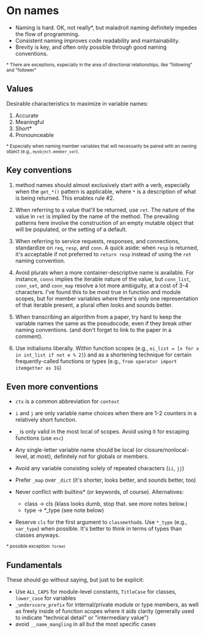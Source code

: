 # On names

* Naming is hard. OK, not really\*, but maladroit naming definitely
  impedes the flow of programming.
* Consistent naming improves code readability and maintainability.
* Brevity is key, and often only possible through good naming
  conventions.

<small>\* There are exceptions, especially in the area of directional
relationships, like "following" and "follower"</small>

## Values

Desirable characteristics to maximize in variable names:

1. Accurate
2. Meaningful
3. Short*
4. Pronounceable

<small>\* Especially when naming member variables that will necessarily be
   paired with an owning object (e.g., `myobject.member_var`).</small>

## Key conventions

1. method names should almost exclusively start with a verb, especially
   when the `get_*()` pattern is applicable, where `*` is a description of
   what is being returned. This enables rule #2.
2. When referring to a value that'll be returned, use `ret`. The
   nature of the value in `ret` is implied by the name of the
   method. The prevailing patterns here involve the construction of an
   empty mutable object that will be populated, or the setting of a
   default.
3. When referring to service requests, responses, and connections, standardize 
   on `req`, `resp`, and `conn`. A quick aside: when `resp` is returned, it's
   acceptable if not preferred to `return resp` instead of using the
   `ret` naming convention.
4. Avoid plurals when a more container-descriptive name is
   available. For instance, `conns` implies the iterable nature of the
   value, but `conn_list`, `conn_set`, and `conn_map` resolve a lot
   more ambiguity, at a cost of 3-4 characters. I've found this to be
   most true in function and module scopes, but for member variables
   where there's only one representation of that iterable present, a
   plural often looks and sounds better.

5. When transcribing an algorithm from a paper, try hard to keep the
   variable names the same as the pseudocode, even if they break other
   naming conventions. (and don't forget to link to the paper in a
   comment).

6. Use initialisms liberally. Within function scopes 
   (e.g.,  `ei_list = [x for x in int_list if not e % 2]`) and as a
   shortening technique for certain frequently-called functions or types
   (e.g., `from operator import itemgetter as IG`)

## Even more conventions

- `ctx` is a common abbreviation for `context`
- `i` and `j` are only variable name choices when there are 1-2
  counters in a relatively short function.
- `_` is only valid in the most local of scopes. Avoid using it for
  escaping functions (use `esc`)
- Any single-letter variable name should be local (or
  closure/nonlocal-level, at most), definitely not for globals or
  members.
- Avoid any variable consisting solely of repeated characters (`ii`, `jj`)
- Prefer `_map` over `_dict` (it's shorter, looks better, and sounds
  better, too)
- Never conflict with builtins* (or keywords, of course). Alternatives:

  * class -> cls (klass looks dumb, stop that. see more notes below.)
  * type -> *_type (see note below)

- Reserve `cls` for the first argument to `classmethod`s. Use `*_type`
  (e.g., `var_type`) when possible. It's better to think in terms of
  types than classes anyways.

<small>\* possible exception: `format`</small>

## Fundamentals

These should go without saying, but just to be explicit:

* Use `ALL_CAPS` for module-level constants, `TitleCase` for classes,
  `lower_case` for variables
* `_underscore_prefix` for internal/private module or type members, as
  well as freely inside of function scopes where it aids clarity
  (generally used to indicate "technical detail" or "intermediary
  value")
* avoid `__name_mangling` in all but the most specific cases

